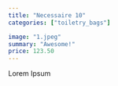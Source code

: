 ```yaml
---
title: "Necessaire 10"
categories: ["toiletry_bags"]

image: "1.jpeg"
summary: "Awesome!"
price: 123.50
---
```


Lorem Ipsum
